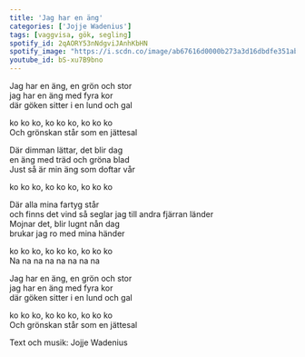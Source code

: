 ```yaml
---
title: 'Jag har en äng'
categories: ['Jojje Wadenius']
tags: [vaggvisa, gök, segling]
spotify_id: 2qAORY53nNdgviJAnhKbHN
spotify_image: "https://i.scdn.co/image/ab67616d0000b273a3d16dbdfe351aba48625a81"
youtube_id: bS-xu7B9bno
---
```


Jag har en äng, en grön och stor  
jag har en äng med fyra kor  
där göken sitter i en lund och gal
  
ko ko ko, ko ko ko, ko ko ko  
Och grönskan står som en jättesal

Där dimman lättar, det blir dag  
en äng med träd och gröna blad  
Just så är min äng som doftar vår
  
ko ko ko, ko ko ko, ko ko ko
  
Där alla mina fartyg står  
och finns det vind så seglar jag till andra fjärran länder  
Mojnar det, blir lugnt nån dag  
brukar jag ro med mina händer
  
ko ko ko, ko ko ko, ko ko ko  
Na na na na na na na na

Jag har en äng, en grön och stor  
jag har en äng med fyra kor  
där göken sitter i en lund och gal
 
ko ko ko, ko ko ko, ko ko ko  
Och grönskan står som en jättesal


Text och musik: Jojje Wadenius
